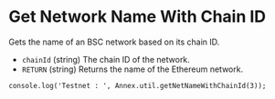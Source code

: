 # Get Network Name With Chain ID

Gets the name of an BSC network based on its chain ID.

* `chainId` \(string\) The chain ID of the network.
* `RETURN` \(string\) Returns the name of the Ethereum network.

```text
console.log('Testnet : ', Annex.util.getNetNameWithChainId(3));
```

